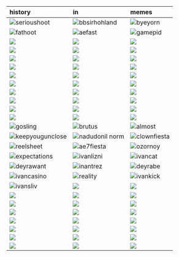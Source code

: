 | history                                                            | in                                                | memes                                     |
| :----------------------------------------------------------------- | :------------------------------------------------ | :---------------------------------------- |
| ![serioushoot](../assets/images/7.jpg)                             | ![bbsirhohland](../assets/images/2.jpg)           | ![byeyorn](../assets/images/3.jpg)        |
| ![fathoot](../assets/images/4.jpg)                                 | ![aefast](../assets/images/1.jpg)                 | ![gamepid](../assets/images/6.jpg)        |
| ![](../converted/qa4ILzXCpT0.jpg)                                  | ![](../converted/hu.jpg)                          | ![](../converted/hu2.jpg)                 |
| ![](../converted/kva.jpg)                                          | ![](../converted/adv.jpg)                         | ![](../converted/2355122_760x500-1.jpg)   |
| ![](../converted/Anime--basedmoni-ah-eto-bleh-meme-7613995_12.jpg) | ![](../converted/185855.jpg)                      | ![](../converted/164047.jpg)              |
| ![](../converted/180821.jpg)                                       | ![](../converted/022349.jpg)                      | ![](../converted/022405.jpg)              |
| ![](../converted/022423.jpg)                                       | ![](../converted/022435.jpg)                      | ![](../converted/022453.jpg)              |
| ![](../converted/022511.jpg)                                       | ![](../converted/022655.jpg)                      | ![](../converted/022711.jpg)              |
| ![](../converted/022721.jpg)                                       | ![](../converted/022809.jpg)                      | ![](../converted/022912.jpg)              |
| ![](../converted/image-28.jpg)                                     | ![](../converted/image-29.jpg)                    | ![](../converted/image-40.jpg)            |
| ![](../converted/unknown-245.jpg)                                  | ![](../converted/IMG_9493-1.jpg)                  | ![](../converted/NemoraSays-1.jpg)        |
| ![](../converted/NemoraSays-2.jpg)                                 | ![](../converted/023415.jpg)  | ![](../converted/IMG_20230603_105344.jpg) |
| ![gosling](../converted/gosling.jpg)                               | ![brutus](../converted/nerfb.jpg)                 | ![almost](../converted/vipftp.jpg)        |
| ![keepyougunclose](../converted/20230412_1654_Discord_Cool.jpg)    | ![nadudonil norm](../converted/nadonatilnorm.jpg) | ![clownfiesta](../converted/clown34.jpg)  |
| ![reelsheet](../converted/silasStonks.jpg)                         | ![ae7fiesta](../converted/AES7_TheHospital.jpg)   | ![ozornoy](../converted/tr_meme.jpg)      |
| ![expectations](../converted/klubni.jpg)                           | ![ivanlizni](../converted/ivanlizni.jpg)          | ![ivancat](../converted/ivancat.jpg)      |
| ![deyrawant](../converted/deyrax4.jpg)                             | ![inantrez](../converted/ivantreznor.jpg)         | ![deyrabe](../converted/deyradps.jpg)     |
| ![ivancasino](../converted/ivancasino.jpg)                         | ![reality](../converted/returntreznor.jpg)        | ![ivankick](../converted/ivankick.jpg)    |
| ![ivansliv](../converted/ivansliv.jpg)                             | ![](../converted/-Oki3FpFhGM.jpg)                 | ![](../converted/1zaPUCOL25w.jpg)         |
| ![](../converted/3ktTXHyxamk.jpg)                                  | ![](../converted/4124ere.jpg)                     | ![](../converted/4MlOulDphm0.jpg)         |
| ![](../converted/8OdtAnGcrZk.jpg)                                  | ![](../converted/aog3hS-abKI.jpg)                 | ![](../converted/bQrndakeAM8.jpg)         |
| ![](../converted/DwcaRIXxPIk.jpg)                                  | ![](../converted/h_DJxUcE9F0.jpg)                 | ![](../converted/IlX9rOYg_NU.jpg)         |
| ![](../converted/image-2-1.jpg)                                    | ![](../converted/image-2.jpg)                     | ![](../converted/image-5.jpg)             |
| ![](../converted/image-7.jpg)                                      | ![](../converted/IMG_20230319_213720.jpg)         | ![](../converted/K95JooQwVJI.jpg)         |
| ![](../converted/kek.jpg)                                          | ![](../converted/mhXp_cq1oDQ.jpg)                 | ![](../converted/ootG4rSIPkM.jpg)         |
| ![](../converted/OZFylYDQuPQ.jpg)                                  | ![](../converted/unknown-7.jpg)                   | ![](../converted/w_vQPEBKRY4.jpg)         |
